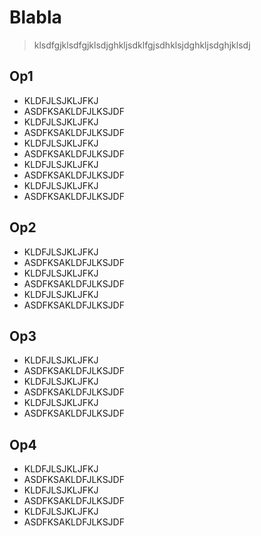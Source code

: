 # Blabla
>klsdfgjklsdfgjklsdjghkljsdklfgjsdhklsjdghkljsdghjklsdj

## Op1
- KLDFJLSJKLJFKJ
- ASDFKSAKLDFJLKSJDF
- KLDFJLSJKLJFKJ
- ASDFKSAKLDFJLKSJDF
- KLDFJLSJKLJFKJ
- ASDFKSAKLDFJLKSJDF
- KLDFJLSJKLJFKJ
- ASDFKSAKLDFJLKSJDF
- KLDFJLSJKLJFKJ
- ASDFKSAKLDFJLKSJDF

## Op2
- KLDFJLSJKLJFKJ
- ASDFKSAKLDFJLKSJDF
- KLDFJLSJKLJFKJ
- ASDFKSAKLDFJLKSJDF
- KLDFJLSJKLJFKJ
- ASDFKSAKLDFJLKSJDF



## Op3

- KLDFJLSJKLJFKJ
- ASDFKSAKLDFJLKSJDF
- KLDFJLSJKLJFKJ
- ASDFKSAKLDFJLKSJDF
- KLDFJLSJKLJFKJ
- ASDFKSAKLDFJLKSJDF


## Op4
- KLDFJLSJKLJFKJ
- ASDFKSAKLDFJLKSJDF
- KLDFJLSJKLJFKJ
- ASDFKSAKLDFJLKSJDF
- KLDFJLSJKLJFKJ
- ASDFKSAKLDFJLKSJDF
